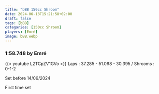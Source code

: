 ```yaml
---
title: "bBB 150cc Shroom"
date: 2024-06-13T15:21:58+02:00
draft: false
tags: [bBB]
categories: [150cc Shroom]
players: [Emré]
image: bBB.webp
---
```

### 1:58.748 by Emré

{{< youtube L2TCpZV1GVo >}}
Laps : 37.285 - 51.068 - 30.395 /
Shrooms : 0-1-2

Set before 14/06/2024

First time set